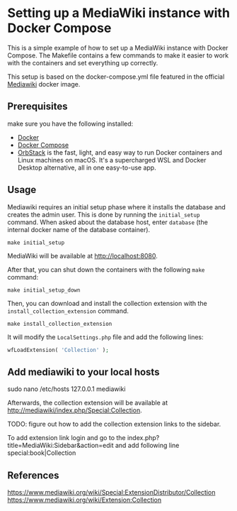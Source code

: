 # Setting up a MediaWiki instance with Docker Compose

This is a simple example of how to set up a MediaWiki instance with Docker Compose. The Makefile contains a few commands to make it easier to work with the containers and set everything up correctly.

This setup is based on the docker-compose.yml file featured in the official [Mediawiki](https://registry.hub.docker.com/_/mediawiki/) docker image.

## Prerequisites
make sure you have the following installed:

* [Docker](https://docs.docker.com/engine/installation/)
* [Docker Compose](https://docs.docker.com/compose/install/)
* [OrbStack](https://github.com/orbstack/orbstack) is the fast, light, and easy way to run Docker containers and Linux machines on macOS. It's a supercharged WSL and Docker Desktop alternative, all in one easy-to-use app.

## Usage
Mediawiki requires an initial setup phase where it installs the database and creates the admin user. This is done by running the `initial_setup` command. When asked about the database host, enter `database` (the internal docker name of the database container).

```shell
make initial_setup
```
MediaWiki will be available at [http://localhost:8080](http://localhost:8080).

After that, you can shut down the containers with the following `make` command:

```shell
make initial_setup_down
``` 

Then, you can download and install the collection extension with the `install_collection_extension` command.



```shell
make install_collection_extension
```
It will modify the `LocalSettings.php` file and add the following lines:

```php
wfLoadExtension( 'Collection' );
```
## Add mediawiki to your local hosts

sudo nano /etc/hosts
127.0.0.1   mediawiki

Afterwards, the collection extension will be available at [http://mediawiki/index.php/Special:Collection](http://localhost:8080/index.php/Special:Collection).

TODO: figure out how to add the collection extension links to the sidebar.

To add extension link login and go to the index.php?title=MediaWiki:Sidebar&action=edit
and add following line special:book|Collection


## References

https://www.mediawiki.org/wiki/Special:ExtensionDistributor/Collection
https://www.mediawiki.org/wiki/Extension:Collection
